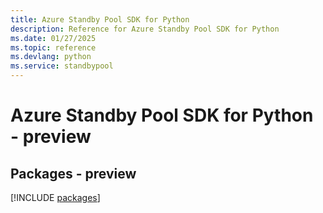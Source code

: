 ```yaml
---
title: Azure Standby Pool SDK for Python
description: Reference for Azure Standby Pool SDK for Python
ms.date: 01/27/2025
ms.topic: reference
ms.devlang: python
ms.service: standbypool
---
```

# Azure Standby Pool SDK for Python - preview
## Packages - preview
[!INCLUDE [packages](standby-pool-index.md)]